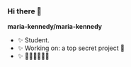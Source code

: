 ### Hi there 👋

**maria-kennedy/maria-kennedy**

- ✨ Student.
- ✨ Working on: a top secret project 🤫
- ✨ 🧚‍♀️🧚‍♀️🧚‍♀️
